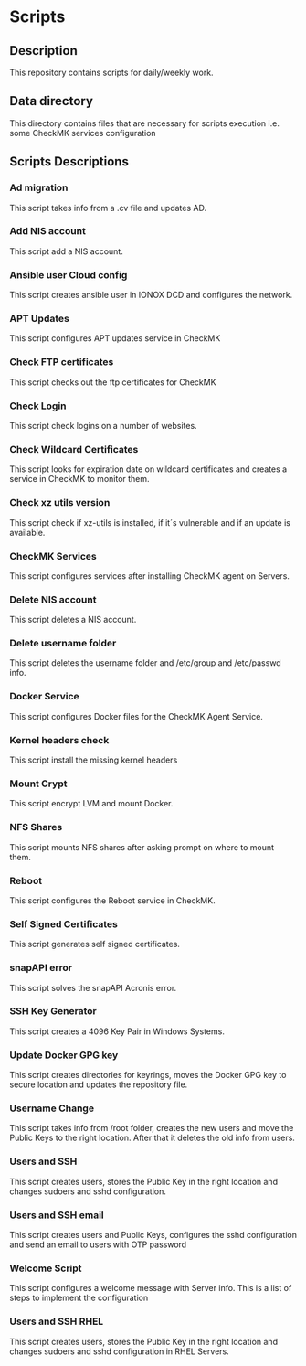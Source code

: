 # Scripts

## Description
This repository contains scripts for daily/weekly work.

## Data directory
This directory contains files that are necessary for scripts execution i.e. some CheckMK services configuration

## Scripts Descriptions

### Ad migration
This script takes info from a .cv file and updates AD.

### Add NIS account
This script add a NIS account.

### Ansible user Cloud config
This script creates ansible user in IONOX DCD and configures the network.

### APT Updates
This script configures APT updates service in CheckMK

### Check FTP certificates
This script checks out the ftp certificates for CheckMK

### Check Login
This script check logins on a number of websites.

### Check Wildcard Certificates
This script looks for expiration date on wildcard certificates and creates a service in CheckMK to monitor them.

### Check xz utils version
This script check if xz-utils is installed, if it´s vulnerable and if an update is available.

### CheckMK Services
This script configures services after installing CheckMK agent on Servers. 

### Delete NIS account
This script deletes a NIS account.

### Delete username folder
This script deletes the username folder and /etc/group and /etc/passwd info.

### Docker Service
This script configures Docker files for the CheckMK Agent Service.

### Kernel headers check
This script install the missing kernel headers

### Mount Crypt
This script encrypt LVM and mount Docker.

### NFS Shares
This script mounts NFS shares after asking prompt on where to mount them.

### Reboot
This script configures the Reboot service in CheckMK.

### Self Signed Certificates
This script generates self signed certificates.

### snapAPI error
This script solves the snapAPI Acronis error.

### SSH Key Generator
This script creates a 4096 Key Pair in Windows Systems.

### Update Docker GPG key
This script creates directories for keyrings, moves the Docker GPG key to secure location and updates the repository file.

### Username Change
This script takes info from /root folder, creates the new users and move the Public Keys to the right location. After that it deletes the old info from users.

### Users and SSH
This script creates users, stores the Public Key in the right location and changes sudoers and sshd configuration.

### Users and SSH email
This script creates users and Public Keys, configures the	sshd configuration and send an email to users with OTP password

### Welcome Script
This script configures a welcome message with Server info.
This is a list of steps to implement the configuration

### Users and SSH RHEL
This script creates users, stores the Public Key in the right location and changes sudoers and sshd configuration in RHEL Servers.



